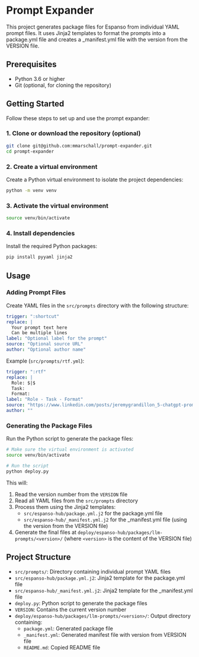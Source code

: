 # Prompt Expander

This project generates package files for Espanso from individual YAML prompt files. It uses Jinja2 templates to format the prompts into a package.yml file and creates a _manifest.yml file with the version from the VERSION file.

## Prerequisites

- Python 3.6 or higher
- Git (optional, for cloning the repository)

## Getting Started

Follow these steps to set up and use the prompt expander:

### 1. Clone or download the repository (optional)

```bash
git clone git@github.com:mmarschall/prompt-expander.git
cd prompt-expander
```

### 2. Create a virtual environment

Create a Python virtual environment to isolate the project dependencies:

```bash
python -m venv venv
```

### 3. Activate the virtual environment

```bash
source venv/bin/activate
```

### 4. Install dependencies

Install the required Python packages:

```bash
pip install pyyaml jinja2
```

## Usage

### Adding Prompt Files

Create YAML files in the `src/prompts` directory with the following structure:

```yaml
trigger: ":shortcut"
replace: |
  Your prompt text here
  Can be multiple lines
label: "Optional label for the prompt"
source: "Optional source URL"
author: "Optional author name"
```

Example (`src/prompts/rtf.yml`):
```yaml
trigger: ":rtf"
replace: |
  Role: $|$
  Task: 
  Format:
label: "Role - Task - Format"
source: "https://www.linkedin.com/posts/jeremygrandillon_5-chatgpt-prompt-frameworks-that-make-your-activity-7301956962898837504-NR_i"
author: ""
```

### Generating the Package Files

Run the Python script to generate the package files:

```bash
# Make sure the virtual environment is activated
source venv/bin/activate

# Run the script
python deploy.py
```

This will:
1. Read the version number from the `VERSION` file
2. Read all YAML files from the `src/prompts` directory
3. Process them using the Jinja2 templates:
   - `src/espanso-hub/package.yml.j2` for the package.yml file
   - `src/espanso-hub/_manifest.yml.j2` for the _manifest.yml file (using the version from the VERSION file)
4. Generate the final files at `deploy/espanso-hub/packages/llm-prompts/<version>/` (where `<version>` is the content of the VERSION file)

## Project Structure

- `src/prompts/`: Directory containing individual prompt YAML files
- `src/espanso-hub/package.yml.j2`: Jinja2 template for the package.yml file
- `src/espanso-hub/_manifest.yml.j2`: Jinja2 template for the _manifest.yml file
- `deploy.py`: Python script to generate the package files
- `VERSION`: Contains the current version number
- `deploy/espanso-hub/packages/llm-prompts/<version>/`: Output directory containing:
  - `package.yml`: Generated package file
  - `_manifest.yml`: Generated manifest file with version from VERSION file
  - `README.md`: Copied README file
